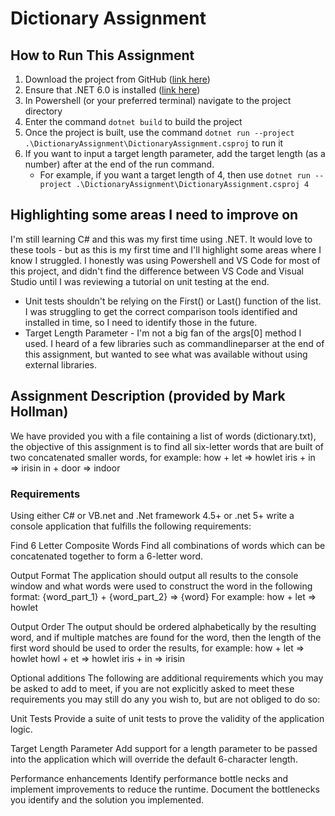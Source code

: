 # Dictionary Assignment

## How to Run This Assignment
1. Download the project from GitHub ([link here](https://github.com/tinyeye-zach/DictionaryAssignment.git))
2. Ensure that .NET 6.0 is installed ([link here](https://dotnet.microsoft.com/en-us/download/dotnet/6.0))
3. In Powershell (or your preferred terminal) navigate to the project directory
4. Enter the command ```dotnet build``` to build the project
5. Once the project is built, use the command ```dotnet run --project .\DictionaryAssignment\DictionaryAssignment.csproj``` to run it
6. If you want to input a target length parameter, add the target length (as a number) after at the end of the run command.
   - For example, if you want a target length of 4, then use ```dotnet run --project .\DictionaryAssignment\DictionaryAssignment.csproj 4```

## Highlighting some areas I need to improve on
I'm still learning C# and this was my first time using .NET. It would love to these tools - but as this is my first time and I'll highlight some areas where I know I struggled. I honestly was using Powershell and VS Code for most of this project, and didn't find the difference between VS Code and Visual Studio until I was reviewing a tutorial on unit testing at the end.
- Unit tests shouldn't be relying on the First() or Last() function of the list. I was struggling to get the correct comparison tools identified and installed in time, so I need to identify those in the future.
- Target Length Parameter - I'm not a big fan of the args[0] method I used. I heard of a few libraries such as commandlineparser at the end of this assignment, but wanted to see what was available without using external libraries.

## Assignment Description (provided by Mark Hollman)

We have provided you with a file containing a list of words (dictionary.txt), the objective of this assignment is to find all six-letter words that are built of two concatenated smaller words, for example:
how + let => howlet
iris + in => irisin
in + door => indoor

### Requirements
Using either C# or VB.net and .Net framework 4.5+ or .net 5+ write a console application that fulfills the following requirements:

Find 6 Letter Composite Words
Find all combinations of words which can be concatenated together to form a 6-letter word.

Output Format
The application should output all results to the console window and what words were used to construct the word in the following format:
{word_part_1} + {word_part_2} => {word}
For example:
how + let => howlet

Output Order
The output should be ordered alphabetically by the resulting word, and if multiple matches are found for the word, then the length of the first word should be used to order the results, for example:
how + let => howlet
howl + et => howlet
iris + in => irisin

Optional additions
The following are additional requirements which you may be asked to add to meet, if you are not explicitly asked to meet these requirements you may still do any you wish to, but are not obliged to do so:

Unit Tests
Provide a suite of unit tests to prove the validity of the application logic.

Target Length Parameter
Add support for a length parameter to be passed into the application which will override the default 6-character length.
 
Performance enhancements
Identify performance bottle necks and implement improvements to reduce the runtime. Document the bottlenecks you identify and the solution you implemented.


